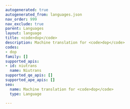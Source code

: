 ```yaml
---
autogenerated: true
autogenerated_from: languages.json
nav_order: 999
nav_exclude: true
parent: Languages
layout: language
title: <code>dop</code>
description: Machine translation for <code>dop</code>
codes:
- dop
family: []
supported_apis:
- id: niutrans
  name: Niutrans
supported_qe_apis: []
supported_ape_apis: []
seo:
  name: Machine translation for <code>dop</code>
  type: Language

---
```



